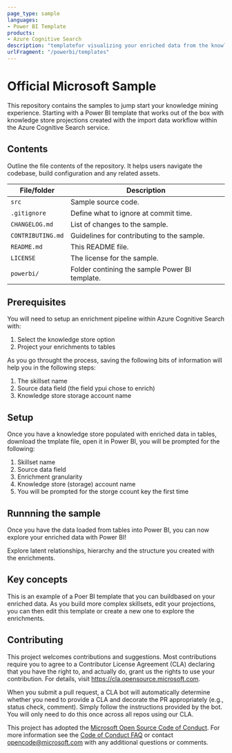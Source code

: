 ```yaml
---
page_type: sample
languages:
- Power BI Template
products:
- Azure Cognitive Search
description: "templatefor visualizing your enriched data from the knowledge store."
urlFragment: "/powerbi/templates"
---
```


# Official Microsoft Sample

<!-- 
Guidelines on README format: https://review.docs.microsoft.com/help/onboard/admin/samples/concepts/readme-template?branch=master

Guidance on onboarding samples to docs.microsoft.com/samples: https://review.docs.microsoft.com/help/onboard/admin/samples/process/onboarding?branch=master

Taxonomies for products and languages: https://review.docs.microsoft.com/new-hope/information-architecture/metadata/taxonomies?branch=master
-->

This repository contains the samples to jump start your knowledge mining experience. Starting with a Power BI template that works out of the box with knowledge store projections created with the import data workflow within the Azure Cognitive Search service.

## Contents

Outline the file contents of the repository. It helps users navigate the codebase, build configuration and any related assets.

| File/folder       | Description                                |
|-------------------|--------------------------------------------|
| `src`             | Sample source code.                        |
| `.gitignore`      | Define what to ignore at commit time.      |
| `CHANGELOG.md`    | List of changes to the sample.             |
| `CONTRIBUTING.md` | Guidelines for contributing to the sample. |
| `README.md`       | This README file.                          |
| `LICENSE`         | The license for the sample.                |
| `powerbi/`        | Folder contining the sample Power BI template.|

## Prerequisites

You will need to setup an enrichment pipeline within Azure Cognitive Search with:
1. Select the knowledge store option
2. Project your enrichments to tables

As you go throught the process, saving the following bits of information will help you in the following steps:
1. The skillset name
2. Source data field (the field ypui chose to enrich)
3. Knowledge store storage account name

## Setup

Once you have a knowledge store populated with enriched data in tables, download the tmplate file, open it in Power BI, you will be prompted for the following:
1. Skillset name
2. Source data field
3. Enrichment granularity 
4. Knowledge store (storage) account name
5. You will be prompted for the storge ccount key the first time


## Runnning the sample

Once you have the data loaded from tables into Power BI, you can now explore your enriched data with Power BI!

Explore latent relationships, hierarchy and the structure you created with the enrichments. 

## Key concepts

This is an example of a Poer BI template that you can buildbased on your enriched data. As you build more complex skillsets, edit your projections, you can then edit this template or create a new one to explore the enrichments.

## Contributing

This project welcomes contributions and suggestions.  Most contributions require you to agree to a
Contributor License Agreement (CLA) declaring that you have the right to, and actually do, grant us
the rights to use your contribution. For details, visit https://cla.opensource.microsoft.com.

When you submit a pull request, a CLA bot will automatically determine whether you need to provide
a CLA and decorate the PR appropriately (e.g., status check, comment). Simply follow the instructions
provided by the bot. You will only need to do this once across all repos using our CLA.

This project has adopted the [Microsoft Open Source Code of Conduct](https://opensource.microsoft.com/codeofconduct/).
For more information see the [Code of Conduct FAQ](https://opensource.microsoft.com/codeofconduct/faq/) or
contact [opencode@microsoft.com](mailto:opencode@microsoft.com) with any additional questions or comments.
